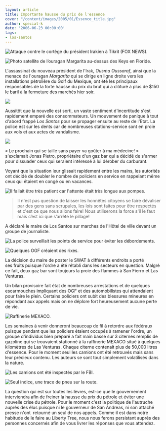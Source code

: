 ```yaml
---
layout: article
title: Importante hausse du prix de l'essence
cover: "/content/images/2005/01/Essence_title.jpg"
author: special-k
date: '2006-06-23 00:00:00'
tags:
- los-santos
---
```


![Attaque contre le cortège du président Irakien à Tikrit (FOX NEWS).](  /content/images/2005/01/Essence_mort_president_Irak.jpg)

![Photo satellite de l’ouragan Margarita au-dessus des Keys en Floride.](  /content/images/2005/01/Essence_ouragan_Margarita.jpg)

L'assassinat du nouveau président de l'Irak, _Ousma Oussaraf_, ainsi que la menace de l'ouragan _Margarita_ qui se dirige en ligne droite vers les installations pétrolière du Golf du Mexique, ont été les principaux responsables de la forte hausse du prix du brut qui a clôturé à plus de $150 le baril à la fermeture des marchés hier soir.

![](  /content/images/2005/01/Essence_title.jpg)

Aussitôt que la nouvelle est sorti, un vaste sentiment d'incertitude s'est rapidement emparé des consommateurs. Un mouvement de panique à tout d'abord frappé _Los Santos_ pour se propager ensuite au reste de l'Etat. La police est sur les dents car de nombreuses stations-service sont en proie aux vols et aux actes de vandalisme.

![](  /content/images/2005/01/Essence_proprietaire.jpg)

« Le prochain qui se taille sans payer va goûter à ma médecine! » s'exclamait Jonas Pietro, propriétaire d'un gaz bar qui a décidé de s'armer pour dissuader ceux qui seraient intéressé à lui dérober du carburant.

Voyant que la situation leur glissait rapidement entre les mains, les autorités ont décidé de doubler le nombre de policiers en service en rappelant même ceux qui étaient en congé ou en vacances.

![Il fallait être très patient car l'attente était très longue aux pompes.](  /content/images/2005/01/Essence_attente_aux_pompes.jpg)

> Il n'est pas question de laisser les honnêtes citoyens se faire dévaliser par des gens sans scrupules, les lois sont faites pour être respectés et c'est ce que nous allons faire! Nous utiliserons la force s'il le faut mais c’est ici que s’arrête le pillage!

A déclaré le maire de Los Santos sur marches de l'Hôtel de ville devant un groupe de journaliste.

![La police surveillait les points de service pour éviter les débordements.](  /content/images/2005/01/Essence_SWAT.jpg)

![Quelques OGF créaient des rixes.](  /content/images/2005/01/Essence_OGF.jpg)

La décision du maire de poster le SWAT à différents endroits&nbsp;a porté ses&nbsp;fruits puisque l'ordre a été rétabli dans les secteurs en question. Malgré ce fait,&nbsp;deux gaz bar sont toujours la proie des flammes à San Fierro et Las Venturas.

Un bilan provisoire fait état de nombreuses arrestations et de quelques escarmouches impliquant des OGF et des automobilistes qui attendaient pour faire le plein. Certains policiers ont subit des blessures mineures en répondant aux appels mais on ne déplore fort heureusement aucune perte de vie.

![Raffinerie MEXACO.](  /content/images/2005/01/Essence_rafinerie_vol_citernes.jpg)

Les semaines à venir donneront beaucoup de fil à retordre aux fédéraux puisque pendant que les policiers étaient occupés à ramener l'ordre, un groupe d'individus bien préparé&nbsp;a fait main basse sur 3 citernes remplis de gazoline qui se trouvaient stationné à la raffinerie MEXACO situé à quelques kilomètres de Las Venturas. Chaque citerne contenait plus de 50,000 litres d'essence. Pour le moment seul les camions ont été retrouvés mais sans leur précieux contenu. Les auteurs se sont tout simplement volatilisés dans la nature.

![Les camions ont été inspectés par le FBI.](  /content/images/2005/01/Essence_citernes_retrouvees.jpg)

![Seul indice, une trace de pneu sur la route.](  /content/images/2005/01/Essence_trace_pneus.jpg)

La question qui est sur toutes les lèvres, est-ce que le gouvernement interviendra afin de freiner la hausse du prix du pétrole et éviter une nouvelle crise du pétrole. Pour le moment c'est la politique de l'autruche auprès des élus puisque ni le gouverneur de San Andreas, ni son attaché presse n'ont&nbsp; retourné un seul de nos appels. Comme il est dans notre habitude de le faire au Liberty Tree, nous nous ferons persistant auprès des personnes concernés afin de vous livrer les réponses que vous attendez.

<!--kg-card-end: markdown-->
